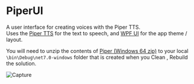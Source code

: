 # PiperUI

A user interface for creating voices with the Piper TTS.  
Uses the [Piper TTS](https://github.com/rhasspy/piper) for the text to speech, and [WPF UI](https://github.com/lepoco/wpfui) for the app theme / layout.

You will need to unzip the contents of [Piper (Windows 64 zip)](https://github.com/rhasspy/piper/releases/download/2023.11.14-2/piper_windows_amd64.zip) to your local `\bin\Debug\net7.0-windows` folder that is created when you Clean , Rebuild the solution.

![Capture](https://github.com/user-attachments/assets/962636eb-a474-4bcf-8a6f-6e6680527e4b)
